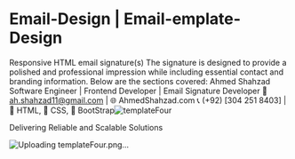 # Email-Design | Email-emplate-Design
Responsive HTML email signature(s) The signature is designed to provide a polished and professional impression while including essential contact and branding information. Below are the sections covered:
Ahmed Shahzad
Software Engineer | Frontend Developer | Email Signature Developer 📧 ah.shahzad11@gmail.com | 🌐 AhmedShahzad.com
📞 (+92) [304 251 8403] | 💼 HTML, 💼 CSS, 💼 BootStrap![templateFour](https://github.com/user-attachments/assets/1616478f-1d00-4fad-af08-85b402fd63b8)

Delivering Reliable and Scalable Solutions


![Uploading templateFour.png…]()
